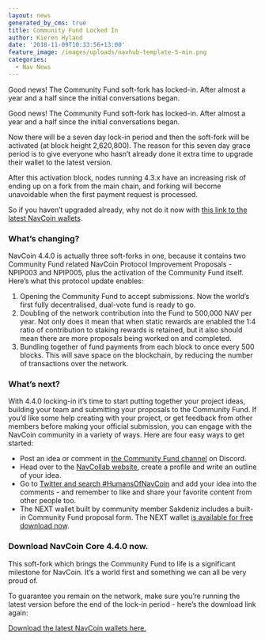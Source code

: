 ```yaml
---
layout: news
generated_by_cms: true
title: Community Fund Locked In
author: Kieren Hyland
date: '2018-11-09T10:33:56+13:00'
feature_image: /images/uploads/navhub-template-5-min.png
categories:
  - Nav News
---
```

Good news! The Community Fund soft-fork has locked-in. After almost a year and a half since the initial conversations began.

Good news! The Community Fund soft-fork has locked-in. After almost a year and a half since the initial conversations began.

Now there will be a seven day lock-in period and then the soft-fork will be activated (at block height 2,620,800). The reason for this seven day grace period is to give everyone who hasn’t already done it extra time to upgrade their wallet to the latest version. 

After this activation block, nodes running 4.3.x have an increasing risk of ending up on a fork from the main chain, and forking will become unavoidable when the first payment request is processed.

So if you haven’t upgraded already, why not do it now with [this link to the latest NavCoin wallets](https://navcoin.org/en/wallets/).

### What’s changing?

NavCoin 4.4.0 is actually three soft-forks in one, because it contains two Community Fund related NavCoin Protocol Improvement Proposals - NPIP003 and NPIP005, plus the activation of the Community Fund itself. Here’s what this protocol update enables:

1. Opening the Community Fund to accept submissions. Now the world’s first fully decentralised, dual-vote fund is ready to go.
2. Doubling of the network contribution into the Fund to 500,000 NAV per year. Not only does it mean that when static rewards are enabled the 1:4 ratio of contribution to staking rewards is retained, but it also should mean there are more proposals being worked on and completed.
3. Bundling together of fund payments from each block to once every 500 blocks. This will save space on the blockchain, by reducing the number of transactions over the network.

### What’s next?

With 4.4.0 locking-in it’s time to start putting together your project ideas, building your team and submitting your proposals to the Community Fund. If you’d like some help creating with your project, or get feedback from other members before making your official submission, you can engage with the NavCoin community in a variety of ways. Here are four easy ways to get started:

* Post an idea or comment in [the Community Fund channel](https://discord.gg/9wfnZZ) on Discord.
* Head over to the [NavCollab website](https://collab.navcoin.org/dashboard), create a profile and write an outline of your idea.
* Go to [Twitter and search #HumansOfNavCoin](https://twitter.com/search?q=%23HumansOfNavCoin) and add your idea into the comments - and remember to like and share your favorite content from other people too. 
* The NEXT wallet built by community member Sakdeniz includes a built-in Community Fund proposal form. The NEXT wallet [is available for free download now](http://next.navcommunity.net/).

### Download NavCoin Core 4.4.0 now.

This soft-fork which brings the Community Fund to life is a significant milestone for NavCoin. It’s a world first and something we can all be very proud of. 

To guarantee you remain on the network, make sure you’re running the latest version before the end of the lock-in period - here’s the download link again:

[Download the latest NavCoin wallets here.](https://navcoin.org/en/wallets/)
